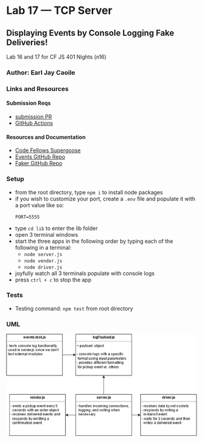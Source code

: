 # Lab 17 — TCP Server

## Displaying Events by Console Logging Fake Deliveries!

Lab 16 and 17 for CF JS 401 Nights (n16)

### Author: Earl Jay Caoile

### Links and Resources

#### Submission Reqs

- [submission PR](https://github.com/earljay-caoile-401-advanced-javascript/caps-system/pull/2)
- [GitHub Actions](https://github.com/earljay-caoile-401-advanced-javascript/caps-system/actions)

#### Resources and Documentation

- [Code Fellows Supergoose](https://www.npmjs.com/package/@code-fellows/supergoose)
- [Events GitHub Repo](https://github.com/Gozala/events#readme)
- [Faker GitHub Repo](https://github.com/Marak/Faker.js#readme)

### Setup

- from the root directory, type `npm i` to install node packages
- if you wish to customize your port, create a `.env` file and populate it with a port value like so:
  ```
  PORT=5555
  ```
- type `cd lib` to enter the lib folder
- open 3 terminal windows
- start the three apps in the following order by typing each of the following in a terminal:
    - `node server.js`
    - `node vendor.js`
    - `node driver.js`
- joyfully watch all 3 terminals populate with console logs
- press `ctrl + c` to stop the app

### Tests

- Testing command: `npm test` from root directory

### UML

![UML Image](lab-17-uml.png "uml diagram")
